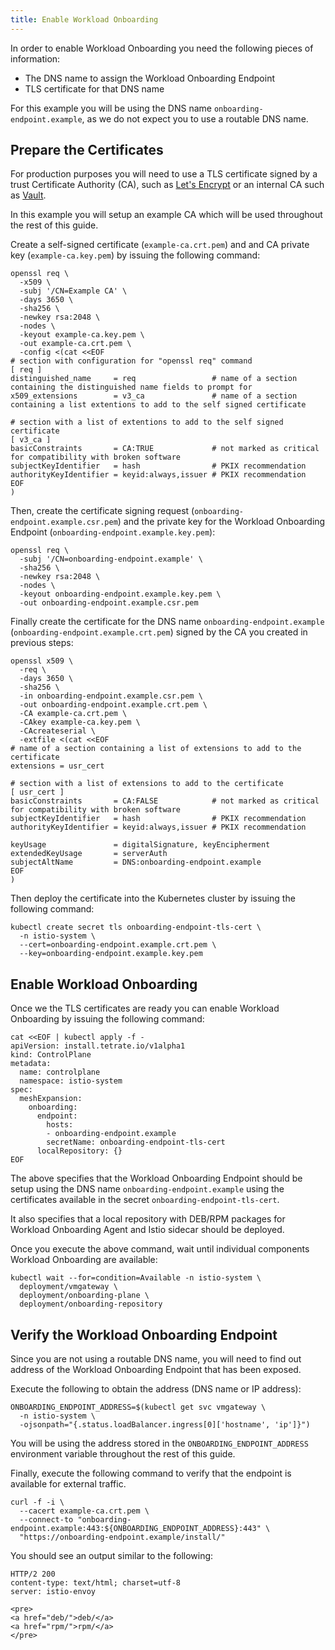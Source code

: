 ```yaml
---
title: Enable Workload Onboarding
---
```


In order to enable Workload Onboarding you need the following pieces of information:

* The DNS name to assign the Workload Onboarding Endpoint
* TLS certificate for that DNS name

For this example you will be using the DNS name `onboarding-endpoint.example`,
as we do not expect you to use a routable DNS name.

## Prepare the Certificates

For production purposes you will need to use a TLS certificate signed by a
trust Certificate Authority (CA), such as [Let's Encrypt](https://letsencrypt.org/)
or an internal CA such as [Vault](https://www.vaultproject.io/).

In this example you will setup an example CA which will be used
throughout the rest of this guide.

Create a self-signed certificate (`example-ca.crt.pem`) and
and CA private key (`example-ca.key.pem`) by issuing the following command:

```bash{promptUser: "alice"}
openssl req \
  -x509 \
  -subj '/CN=Example CA' \
  -days 3650 \
  -sha256 \
  -newkey rsa:2048 \
  -nodes \
  -keyout example-ca.key.pem \
  -out example-ca.crt.pem \
  -config <(cat <<EOF
# section with configuration for "openssl req" command
[ req ]
distinguished_name     = req                 # name of a section containing the distinguished name fields to prompt for
x509_extensions        = v3_ca               # name of a section containing a list extentions to add to the self signed certificate

# section with a list of extentions to add to the self signed certificate
[ v3_ca ]
basicConstraints       = CA:TRUE             # not marked as critical for compatibility with broken software
subjectKeyIdentifier   = hash                # PKIX recommendation
authorityKeyIdentifier = keyid:always,issuer # PKIX recommendation
EOF
)
```

Then, create the certificate signing request (`onboarding-endpoint.example.csr.pem`) and
the private key for the Workload Onboarding Endpoint (`onboarding-endpoint.example.key.pem`):

```bash{promptUser: "alice"}
openssl req \
  -subj '/CN=onboarding-endpoint.example' \
  -sha256 \
  -newkey rsa:2048 \
  -nodes \
  -keyout onboarding-endpoint.example.key.pem \
  -out onboarding-endpoint.example.csr.pem
```

Finally create the certificate for the DNS name `onboarding-endpoint.example`
(`onboarding-endpoint.example.crt.pem`) signed by the CA you created in
previous steps:

```bash{promptUser: "alice"}
openssl x509 \
  -req \
  -days 3650 \
  -sha256 \
  -in onboarding-endpoint.example.csr.pem \
  -out onboarding-endpoint.example.crt.pem \
  -CA example-ca.crt.pem \
  -CAkey example-ca.key.pem \
  -CAcreateserial \
  -extfile <(cat <<EOF
# name of a section containing a list of extensions to add to the certificate
extensions = usr_cert

# section with a list of extensions to add to the certificate
[ usr_cert ]
basicConstraints       = CA:FALSE            # not marked as critical for compatibility with broken software
subjectKeyIdentifier   = hash                # PKIX recommendation
authorityKeyIdentifier = keyid:always,issuer # PKIX recommendation

keyUsage               = digitalSignature, keyEncipherment
extendedKeyUsage       = serverAuth
subjectAltName         = DNS:onboarding-endpoint.example
EOF
)
```

Then deploy the certificate into the Kubernetes cluster by issuing the
following command:

```bash{promptUser: "alice"}
kubectl create secret tls onboarding-endpoint-tls-cert \
  -n istio-system \
  --cert=onboarding-endpoint.example.crt.pem \
  --key=onboarding-endpoint.example.key.pem
```

## Enable Workload Onboarding

Once we the TLS certificates are ready you can enable Workload Onboarding
by issuing the following command:

```bash{promptUser: "alice"}
cat <<EOF | kubectl apply -f -
apiVersion: install.tetrate.io/v1alpha1
kind: ControlPlane
metadata:
  name: controlplane
  namespace: istio-system
spec:
  meshExpansion:
    onboarding:
      endpoint:
        hosts:
        - onboarding-endpoint.example
        secretName: onboarding-endpoint-tls-cert
      localRepository: {}
EOF
```

The above specifies that the Workload Onboarding Endpoint should be
setup using the DNS name `onboarding-endpoint.example` using the certificates
available in the secret `onboarding-endpoint-tls-cert`.

It also specifies that a local repository with DEB/RPM packages for 
Workload Onboarding Agent and Istio sidecar should be deployed.

Once you execute the above command, wait until individual components
Workload Onboarding are available:

```bash{promptUser: "alice"}
kubectl wait --for=condition=Available -n istio-system \
  deployment/vmgateway \
  deployment/onboarding-plane \
  deployment/onboarding-repository
```

## Verify the Workload Onboarding Endpoint

Since you are not using a routable DNS name, you will need to 
find out address of the Workload Onboarding Endpoint that
has been exposed.

Execute the following to obtain the address (DNS name or IP address):

```bash{promptUser: "alice"}
ONBOARDING_ENDPOINT_ADDRESS=$(kubectl get svc vmgateway \
  -n istio-system \
  -ojsonpath="{.status.loadBalancer.ingress[0]['hostname', 'ip']}")
```

You will be using the address stored in the `ONBOARDING_ENDPOINT_ADDRESS` environment
variable throughout the rest of this guide.

Finally, execute the following command to verify that the endpoint is
available for external traffic. 

```bash{promptUser: "alice"}
curl -f -i \
  --cacert example-ca.crt.pem \
  --connect-to "onboarding-endpoint.example:443:${ONBOARDING_ENDPOINT_ADDRESS}:443" \
  "https://onboarding-endpoint.example/install/"
```

You should see an output similar to the following:

```text
HTTP/2 200
content-type: text/html; charset=utf-8
server: istio-envoy

<pre>
<a href="deb/">deb/</a>
<a href="rpm/">rpm/</a>
</pre>
```
